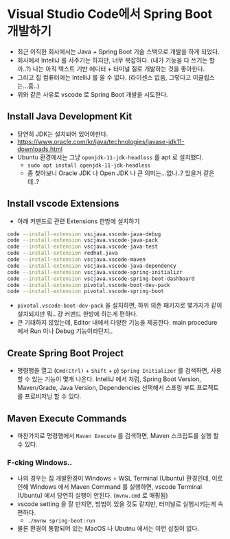 # Visual Studio Code에서 Spring Boot 개발하기

- 최근 이직한 회사에서는 Java + Spring Boot 기술 스택으로 개발을 하게 되었다.
- 회사에서 IntelliJ 를 사주기는 하지만, 너무 복잡하다. (내가 기능을 다 쓰기는 할까..?) 나는 아직 텍스트 기반 에디터 + 터미널 질로 개발하는 것을 좋아한다.
- 그리고 집 컴퓨터에는 IntelliJ 를 쓸 수 없다. (라이센스 없음, 그렇다고 이클립스는...흠..)
- 위와 같은 사유로 vscode 로 Spring Boot 개발을 시도한다.

## Install Java Development Kit

- 당연히 JDK는 설치되어 있어야한다.
- https://www.oracle.com/kr/java/technologies/javase-jdk11-downloads.html
- Ubuntu 환경에서는 그냥 `openjdk-11-jdk-headless` 를 apt 로 설치했다.
  - `sudo apt install openjdk-11-jdk-headless`
  - 좀 찾아보니 Oracle JDK 나 Open JDK 나 큰 의미는...없나..? 있을거 같은데..?

## Install vscode Extensions

- 아래 커맨드로 관련 Extensions 한방에 설치하기

```bash
code --install-extension vscjava.vscode-java-debug
code --install-extension vscjava.vscode-java-pack
code --install-extension vscjava.vscode-java-test
code --install-extension redhat.java
code --install-extension vscjava.vscode-maven
code --install-extension vscjava.vscode-java-dependency
code --install-extension vscjava.vscode-spring-initializr
code --install-extension vscjava.vscode-spring-boot-dashboard
code --install-extension pivotal.vscode-boot-dev-pack
code --install-extension pivotal.vscode-spring-boot
```

- `pivotal.vscode-boot-dev-pack` 을 설치하면, 하위 의존 패키지로 몇가지가 같이 설치되지만 뭐.. 걍 커맨드 한방에 하는게 편하다.
- 큰 기대하지 않았는데, Editor 내에서 다양한 기능을 제공한다. main procedure 에서 Run 이나 Debug 기능이라던지..

## Create Spring Boot Project

- 명령행을 열고 (`Cmd(Ctrl)` + `Shift` + `p`) `Spring Initializer` 를 검색하면, 사용할 수 있는 기능이 몇개 나온다. IntelliJ 에서 처럼, Spring Boot Version, Maven/Grade, Java Version, Dependencies 선택해서 스프링 부트 프로젝트를 프로비저닝 할 수 있다.

## Maven Execute Commands

- 마찬가지로 명령행에서 `Maven Execute` 를 검색하면, Maven 스크립트를 실행 할 수 있다.

### F-cking Windows..

- 나의 경우는 집 개발환경이 Windows + WSL Terminal (Ubuntu) 환경인데, 이로 인해 Windows 에서 Maven Command 를 실행하면, vscode Terminal (Ubuntu) 에서 당연히 실행이 안된다. (`mvnw.cmd` 로 매핑됨)
- vscode setting 을 잘 만지면, 방법이 있을 것도 같지만, 터미널로 실행시키는게 속편하다.
  - `./mvnw spring-boot:run`
- 물론 환경이 통합되어 있는 MacOS 나 Ubutnu 에서는 이런 삽질이 없다.
